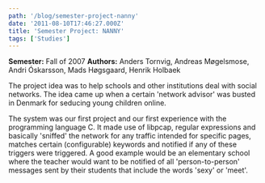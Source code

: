 ```yaml
---
path: '/blog/semester-project-nanny'
date: '2011-08-10T17:46:27.000Z'
title: 'Semester Project: NANNY'
tags: ['Studies']
---
```


**Semester:** Fall of 2007
**Authors:** Anders Tornvig, Andreas Møgelsmose, Andri Óskarsson, Mads Høgsgaard, Henrik Holbaek

The project idea was to help schools and other institutions deal with social networks. The idea came up when a certain 'network advisor' was busted in Denmark for seducing young children online.

The system was our first project and our first experience with the programming language C. It made use of libpcap, regular expressions and basically 'sniffed' the network for any traffic intended for specific pages, matches certain (configurable) keywords and notified if any of these triggers were triggered. A good example would be an elementary school where the teacher would want to be notified of all 'person-to-person' messages sent by their students that include the words 'sexy' or 'meet'.
